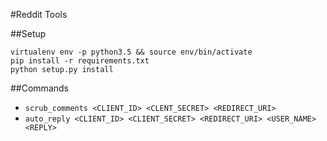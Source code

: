 #Reddit Tools

##Setup
```
virtualenv env -p python3.5 && source env/bin/activate
pip install -r requirements.txt
python setup.py install
```

##Commands

* `scrub_comments <CLIENT_ID> <CLENT_SECRET> <REDIRECT_URI>`
* `auto_reply <CLIENT_ID> <CLIENT_SECRET> <REDIRECT_URI> <USER_NAME> <REPLY>`
